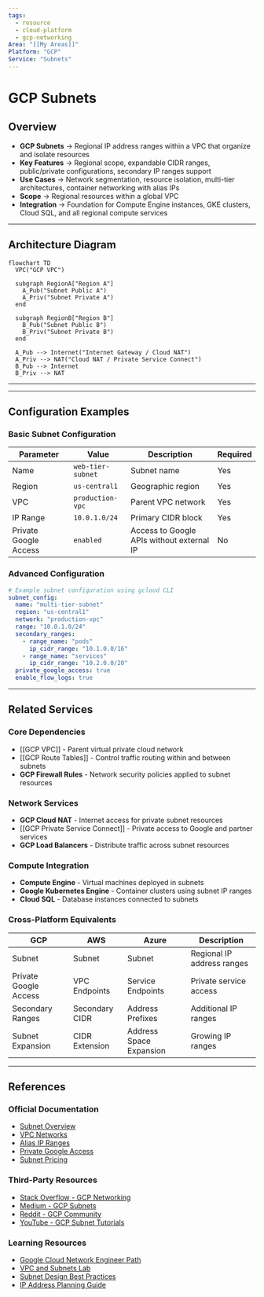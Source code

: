```yaml
---
tags:
  - resource
  - cloud-platform
  - gcp-networking
Area: "[[My Areas]]"
Platform: "GCP"
Service: "Subnets"
---
```


# GCP Subnets

## Overview

- **GCP Subnets** → Regional IP address ranges within a VPC that organize and isolate resources
- **Key Features** → Regional scope, expandable CIDR ranges, public/private configurations, secondary IP ranges support
- **Use Cases** → Network segmentation, resource isolation, multi-tier architectures, container networking with alias IPs
- **Scope** → Regional resources within a global VPC
- **Integration** → Foundation for Compute Engine instances, GKE clusters, Cloud SQL, and all regional compute services

---

## Architecture Diagram

```mermaid
flowchart TD
  VPC("GCP VPC")

  subgraph RegionA["Region A"]
    A_Pub("Subnet Public A")
    A_Priv("Subnet Private A")
  end

  subgraph RegionB["Region B"]
    B_Pub("Subnet Public B")
    B_Priv("Subnet Private B")
  end

  A_Pub --> Internet("Internet Gateway / Cloud NAT")
  A_Priv --> NAT("Cloud NAT / Private Service Connect")
  B_Pub --> Internet
  B_Priv --> NAT
```

---

---

## Configuration Examples

### Basic Subnet Configuration
| Parameter | Value | Description | Required |
|-----------|-------|-------------|----------|
| Name | `web-tier-subnet` | Subnet name | Yes |
| Region | `us-central1` | Geographic region | Yes |
| VPC | `production-vpc` | Parent VPC network | Yes |
| IP Range | `10.0.1.0/24` | Primary CIDR block | Yes |
| Private Google Access | `enabled` | Access to Google APIs without external IP | No |

### Advanced Configuration
```yaml
# Example subnet configuration using gcloud CLI
subnet_config:
  name: "multi-tier-subnet"
  region: "us-central1"
  network: "production-vpc"
  range: "10.0.1.0/24"
  secondary_ranges:
    - range_name: "pods"
      ip_cidr_range: "10.1.0.0/16"
    - range_name: "services"
      ip_cidr_range: "10.2.0.0/20"
  private_google_access: true
  enable_flow_logs: true
```

---

## Related Services

### Core Dependencies
- [[GCP VPC]] - Parent virtual private cloud network
- [[GCP Route Tables]] - Control traffic routing within and between subnets
- **GCP Firewall Rules** - Network security policies applied to subnet resources

### Network Services
- **GCP Cloud NAT** - Internet access for private subnet resources
- [[GCP Private Service Connect]] - Private access to Google and partner services
- **GCP Load Balancers** - Distribute traffic across subnet resources

### Compute Integration
- **Compute Engine** - Virtual machines deployed in subnets
- **Google Kubernetes Engine** - Container clusters using subnet IP ranges
- **Cloud SQL** - Database instances connected to subnets

### Cross-Platform Equivalents
| GCP | AWS | Azure | Description |
|-----|-----|-------|-------------|
| Subnet | Subnet | Subnet | Regional IP address ranges |
| Private Google Access | VPC Endpoints | Service Endpoints | Private service access |
| Secondary Ranges | Secondary CIDR | Address Prefixes | Additional IP ranges |
| Subnet Expansion | CIDR Extension | Address Space Expansion | Growing IP ranges |

---

## References

### Official Documentation
- [Subnet Overview](https://cloud.google.com/vpc/docs/subnets)
- [VPC Networks](https://cloud.google.com/vpc/docs/vpc)
- [Alias IP Ranges](https://cloud.google.com/vpc/docs/alias-ip)
- [Private Google Access](https://cloud.google.com/vpc/docs/private-google-access)
- [Subnet Pricing](https://cloud.google.com/vpc/pricing)

### Third-Party Resources
- [Stack Overflow - GCP Networking](https://stackoverflow.com/questions/tagged/google-cloud-networking)
- [Medium - GCP Subnets](https://medium.com/google-cloud/tagged/subnets)
- [Reddit - GCP Community](https://reddit.com/r/googlecloud)
- [YouTube - GCP Subnet Tutorials](https://youtube.com/results?search_query=gcp+subnets+tutorial)

### Learning Resources
- [Google Cloud Network Engineer Path](https://cloud.google.com/training/networking)
- [VPC and Subnets Lab](https://cloud.google.com/training/courses/networking-gcp)
- [Subnet Design Best Practices](https://cloud.google.com/architecture/best-practices-vpc-design)
- [IP Address Planning Guide](https://cloud.google.com/vpc/docs/vpc#ip-ranges)  

